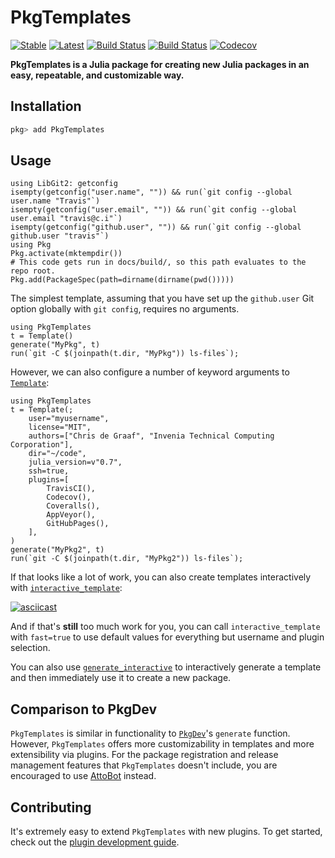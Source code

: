 # PkgTemplates

[![Stable](https://img.shields.io/badge/docs-stable-blue.svg)](https://invenia.github.io/PkgTemplates.jl/stable)
[![Latest](https://img.shields.io/badge/docs-latest-blue.svg)](https://invenia.github.io/PkgTemplates.jl/latest)
[![Build Status](https://travis-ci.org/invenia/PkgTemplates.jl.svg?branch=master)](https://travis-ci.org/invenia/PkgTemplates.jl)
[![Build Status](https://ci.appveyor.com/api/projects/status/r24xamruqlm88uti/branch/master?svg=true)](https://ci.appveyor.com/project/christopher-dG/pkgtemplates-jl/branch/master)
[![Codecov](https://codecov.io/gh/invenia/PkgTemplates.jl/branch/master/graph/badge.svg)](https://codecov.io/gh/invenia/PkgTemplates.jl)

**PkgTemplates is a Julia package for creating new Julia packages in an easy,
repeatable, and customizable way.**

## Installation

```julia
pkg> add PkgTemplates
```

## Usage

```@setup usage
using LibGit2: getconfig
isempty(getconfig("user.name", "")) && run(`git config --global user.name "Travis"`)
isempty(getconfig("user.email", "")) && run(`git config --global user.email "travis@c.i"`)
isempty(getconfig("github.user", "")) && run(`git config --global github.user "travis"`)
using Pkg
Pkg.activate(mktempdir())
# This code gets run in docs/build/, so this path evaluates to the repo root.
Pkg.add(PackageSpec(path=dirname(dirname(pwd()))))
```

The simplest template, assuming that you have set up the `github.user` Git option globally with `git config`, requires no arguments.


```@repl usage
using PkgTemplates
t = Template()
generate("MyPkg", t)
run(`git -C $(joinpath(t.dir, "MyPkg")) ls-files`);
```

However, we can also configure a number of keyword arguments to
[`Template`](@ref):

```@repl usage
using PkgTemplates
t = Template(;
    user="myusername",
    license="MIT",
    authors=["Chris de Graaf", "Invenia Technical Computing Corporation"],
    dir="~/code",
    julia_version=v"0.7",
    ssh=true,
    plugins=[
        TravisCI(),
        Codecov(),
        Coveralls(),
        AppVeyor(),
        GitHubPages(),
    ],
)
generate("MyPkg2", t)
run(`git -C $(joinpath(t.dir, "MyPkg2")) ls-files`);
```

If that looks like a lot of work, you can also create templates interactively
with [`interactive_template`](@ref):

[![asciicast](https://asciinema.org/a/31bZqW9u8h5RHpd7gtsemioRV.png)](https://asciinema.org/a/31bZqW9u8h5RHpd7gtsemioRV)

And if that's **still** too much work for you, you can call
`interactive_template` with `fast=true` to use default values for everything
but username and plugin selection.

You can also use [`generate_interactive`](@ref) to interactively generate a template and then
immediately use it to create a new package.

## Comparison to PkgDev

`PkgTemplates` is similar in functionality to
[`PkgDev`](https://github.com/JuliaLang/PkgDev.jl)'s `generate` function. However,
`PkgTemplates` offers more customizability in templates and more extensibility via plugins.
For the package registration and release management features that `PkgTemplates` doesn't
include, you are encouraged to use [AttoBot](https://github.com/apps/attobot) instead.

## Contributing

It's extremely easy to extend `PkgTemplates` with new plugins. To get started,
check out the
[plugin development guide](https://invenia.github.io/PkgTemplates.jl/stable/pages/plugin_development.html).
